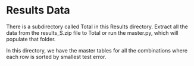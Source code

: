# Results Data
There is a subdirectory called Total in this Results directory. Extract all the data from the results_S.zip file to Total or run the master.py, which will populate that folder. 

In this directory, we have the master tables for all the combinations where each row is sorted by smallest test error.